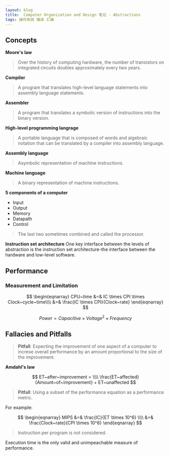 ```yaml
---
layout: blog
title:  Computer Organization and Design 笔记 - Abstractions
tags: 操作系统 编译 汇编
---
```


## Concepts

**Moore's law**
> Over the history of computing hardware, the number of transistors on integrated circuits doubles approximately every two years.

**Compiler**
> A program that translates high-level language statements into assembly language statements.

**Assembler**
> A program that translates a symbolic version of instructions into the binary version.

**High-level programming langrage**
> A portable language that is composed of words and algebraic notation that can be translated by a compiler into assembly language.

**Assembly language**
> Asymbolic representation of machine instructions.

**Machine language**
> A binary representation of machine instructions.

**5 components of a computer**

* Input
* Output
* Memory
* Datapath
* Control

> The last two sometimes combined and called the processor.

**Instruction set architecture**
One key interface between the levels of abstraction is the instruction set architecture-the interface between the hardware and low-level software.

<!--more-->

## Performance

### Measurement and Limitation

$$
\begin{eqnarray}
CPU~time &=& IC \times CPI \times Clock~cycle~time\\\\
        &=& \frac{IC \times CPI}{Clock~rate}
\end{eqnarray}
$$

$$
Power = Capacitive \times Voltage^2 \times Frequency
$$

## Fallacies and Pitfalls

> **Pitfall**: Expecting the improvement of one aspect of a computer to increse overall performance by an amount proportional to the size of the improvement.

**Amdahl's law**

$$
ET~after~improvement = \\\\
\frac{ET~affected}{Amount~of~improvement} + ET~unaffected
$$

> **Pitfall**: Using a subset of the performance equation as a performance metric.

For example:

$$
\begin{eqnarray}
MIPS &=& \frac{IC}{ET \times 10^6} \\\\
    &=& \frac{Clock~rate}{CPI \times 10^6}
\end{eqnarray}
$$

> Instruction per program is not considered.

Execution time is the only valid and unimpeachable measure of performance.


